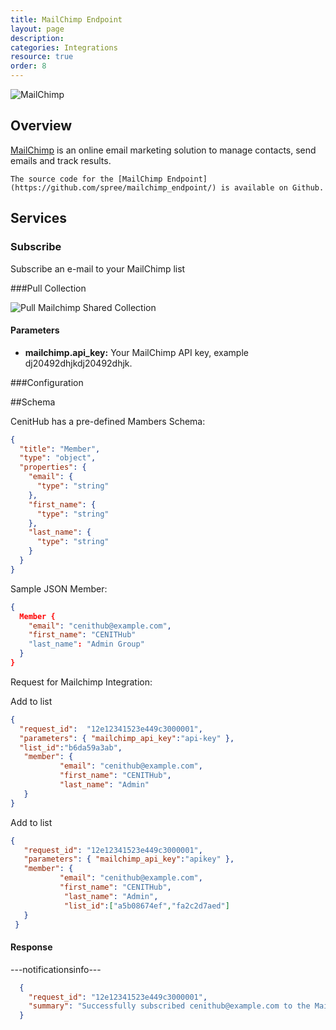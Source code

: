 ```yaml
---
title: MailChimp Endpoint
layout: page
description:
categories: Integrations
resource: true
order: 8
---
```


![MailChimp](/docs/img/integrations/mailchimp.png)

## Overview

[MailChimp](http://www.mailchimp.com/) is an online email marketing solution to manage contacts, send emails and track results. 

```
The source code for the [MailChimp Endpoint](https://github.com/spree/mailchimp_endpoint/) is available on Github.
```
## Services

### Subscribe

Subscribe an e-mail to your MailChimp list

###Pull Collection

![Pull Mailchimp Shared Collection](/docs/img/integrations/mailchimp/mailchimp_config.jpg)

#### Parameters

 * **mailchimp.api_key:** Your MailChimp API key, example dj20492dhjkdj20492dhjk.

###Configuration

##Schema

CenitHub has a pre-defined Mambers Schema:

```json
{
  "title": "Member",
  "type": "object",
  "properties": {
    "email": {
      "type": "string"
    },
    "first_name": {
      "type": "string"
    },
    "last_name": {
      "type": "string"
    }
  }
}
```

Sample JSON Member:

```json
{
  Member {
    "email": "cenithub@example.com",
    "first_name": "CENITHub"
    "last_name": "Admin Group"
  }
}
```

Request for Mailchimp Integration:

Add to list

```json
{
  "request_id":  "12e12341523e449c3000001", 
  "parameters": { "mailchimp_api_key":"api-key" }, 
  "list_id":"b6da59a3ab", 
   "member": { 
           "email": "cenithub@example.com", 
           "first_name": "CENITHub", 
           "last_name": "Admin" 
   } 
}
```

Add to list

```json
{
   "request_id": "12e12341523e449c3000001", 
   "parameters": { "mailchimp_api_key":"apikey" }, 
   "member": { 
           "email": "cenithub@example.com", 
           "first_name": "CENITHub", 
            "last_name": "Admin",
            "list_id":["a5b08674ef","fa2c2d7aed"]
   } 
 }
```
#### Response

---notificationsinfo---

```json
  {
    "request_id": "12e12341523e449c3000001",
    "summary": "Successfully subscribed cenithub@example.com to the MailChimp list(s)"
  }
```
